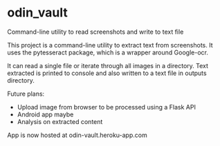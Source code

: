 # odin_vault
Command-line utility to read screenshots and write to text file


This project is a command-line utility to extract text from screenshots. It uses the pytesseract package, which is a wrapper around Google-ocr.

It can read a single file or iterate through all images in a directory. Text extracted is printed to console and also written to a text file in outputs directory.

Future plans:
* Upload image from browser to be processed using a Flask API
* Android app maybe
* Analysis on extracted content


App is now hosted at odin-vault.heroku-app.com
